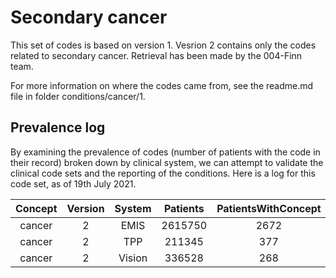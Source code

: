 # Secondary cancer
This set of codes is based on version 1. Vesrion 2 contains only the codes related to  secondary cancer. Retrieval has been made by the 004-Finn team. 

For more information on where the codes came from, see the readme.md file in folder conditions/cancer/1.

## Prevalence log
By examining the prevalence of codes (number of patients with the code in their record) broken down by clinical system, we can attempt to validate the clinical code sets and the reporting of the conditions. Here is a log for this code set, as of 19th July 2021.


| Concept | Version   | System    | Patients | PatientsWithConcept | PatientsWithConceptFromCode | PercentageOfPatients | PercentageOfPatientsFromCode |
| :-----: | :-------: | :-------: | :------: | :-----------------: | :-------------------------: | :------------------: | :--------------------------: |
| cancer  | 2         | EMIS      | 2615750  | 2672                | 2333                        | 0.102150434865717    | 0.0891904807416611           |
| cancer  | 2         | TPP       | 211345   | 377                 | 367                         | 0.178381319643237    | 0.173649719652701            |
| cancer  | 2         | Vision    | 336528   | 268                 | 237                         | 0.0796367612798935   | 0.0704250463557267           |